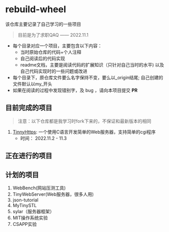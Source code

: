 # rebuild-wheel
该仓库主要记录了自己学习的一些项目
> 目前是为了求职QAQ —— 2022.11.1
- 每个目录对应一个项目，主要包含以下内容：
    - 当时原始仓库的代码+个人注释
    - 自己阅读后的代码实现
    - readme文档，主要是阅读代码的扩展知识（只针对自己当时的水平) 以及 自己代码实现时的一些问题或改进
- 每个目录下，原仓库文件要么名字保持不变，要么以_origin结尾; 自己创建的文件默认以my_开头
- 如果在阅读的过程中发现错别字，及 bug ，请向本项目提交 **PR**
## 目前完成的项目
> 注意：以下仓库都是我学习时fork下来的，不保证和最新版本的相同

1. [TinnyHttps](https://github.com/Syy-99/Tinyhttpd): 一个使用C语言开发简单的Web服务器，支持简单的cgi程序
    - 时间： 2022.11.2 - 11.3

## 正在进行的项目

## 计划的项目
1. WebBench(网站压测工具) 
2. TinyWebServer(Web服务器，很多人用)
3. json-tutorial
4. MyTinySTL
5. sylar（服务器框架）
6. MIT操作系统实验
7. CSAPP实验

